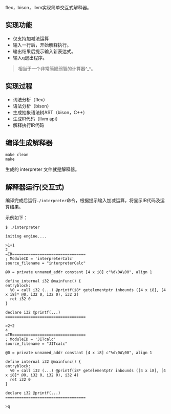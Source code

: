 flex，bison，llvm实现简单交互式解释器。

## 实现功能

+ 仅支持加减法运算
+ 输入一行后，开始解释执行。
+ 输出结果后提示输入新表达式。
+ 输入q退出程序。

> 相当于一个非常简陋弱智的计算器^_^。


## 实现过程

+ 词法分析（flex）
+ 语法分析（bison）
+ 生成抽象语法树AST（bison，C++）
+ 生成IR代码（llvm api）
+ 解释执行IR代码

## 编译生成解释器

~~~
make clean
make
~~~

生成的 interpreter 文件就是解释器。


## 解释器运行(交互式)

编译完成后运行`./interpreter`命令，根据提示输入加减运算，将显示IR代码及运算结果。

示例如下：

~~~
$ ./interpreter

initing engine....

>1+1
2
=IR================================
; ModuleID = 'interpreterCalc'
source_filename = "interpreterCalc"

@0 = private unnamed_addr constant [4 x i8] c"%d\0A\00", align 1

define internal i32 @mainfunc() {
entryblock:
  %0 = call i32 (...) @printf(i8* getelementptr inbounds ([4 x i8], [4 x i8]* @0, i32 0, i32 0), i32 2)
  ret i32 0
}

declare i32 @printf(...)
===================================

>2+2
4
=IR================================
; ModuleID = 'JITcalc'
source_filename = "JITcalc"

@0 = private unnamed_addr constant [4 x i8] c"%d\0A\00", align 1

define internal i32 @mainfunc() {
entryblock:
  %0 = call i32 (...) @printf(i8* getelementptr inbounds ([4 x i8], [4 x i8]* @0, i32 0, i32 0), i32 4)
  ret i32 0
}

declare i32 @printf(...)
===================================

>q
~~~
